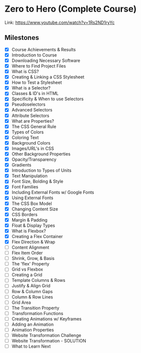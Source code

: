 # Zero to Hero (Complete Course)

Link: <https://www.youtube.com/watch?v=1Rs2ND1ryYc>

## Milestones

- [x] Course Achievements & Results
- [x] Introduction to Course
- [x] Downloading Necessary Software
- [x] Where to Find Project Files
- [x] What is CSS?
- [x] Creating & Linking a CSS Stylesheet
- [x] How to Test a Stylesheet
- [x] What is a Selector?
- [x] Classes & ID's in HTML
- [x] Specificity & When to use Selectors
- [x] Pseudoselectors
- [x] Advanced Selectors
- [x] Attribute Selectors
- [x] What are Properties?
- [x] The CSS General Rule
- [x] Types of Colors
- [x] Coloring Text
- [x] Background Colors
- [x] Images/URL's in CSS
- [x] Other Background Properties
- [x] Opacity/Transparency
- [x] Gradients
- [x] Introduction to Types of Units
- [x] Text Manipulation
- [x] Font Size, Bolding & Style
- [x] Font Families
- [x] Including External Fonts w/ Google Fonts
- [x] Using External Fonts
- [x] The CSS Box Model
- [x] Changing Content Size
- [x] CSS Borders
- [x] Margin & Padding
- [x] Float & Display Types
- [x] What is Flexbox?
- [x] Creating a Flex Container
- [x] Flex Direction & Wrap
- [ ] Content Alignment
- [ ] Flex Item Order
- [ ] Shrink, Grow, & Basis
- [ ] The 'flex' Property
- [ ] Grid vs Flexbox
- [ ] Creating a Grid
- [ ] Template Columns & Rows
- [ ] Justify & Align Grid
- [ ] Row & Column Gaps
- [ ] Column & Row Lines
- [ ] Grid Area
- [ ] The Transition Property
- [ ] Transformation Functions
- [ ] Creating Animations w/ Keyframes
- [ ] Adding an Animation
- [ ] Animation Properties
- [ ] Website Transformation Challenge
- [ ] Website Transformation - SOLUTION
- [ ] What to Learn Next
